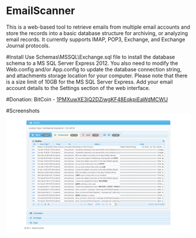 # EmailScanner
This is a web-based tool to retrieve emails from multiple email accounts and store the records into a basic database structure for archiving, or analyzing email records. It currently supports IMAP, POP3, Exchange, and Exchange Journal protocols.

#Install
Use Schemas\MSSQL\Exchange.sql file to install the database schema to a MS SQL Server Express 2012.
You also need to modify the Web.config and/or App.config to update the database connection string, and attachments storage location for your computer.
Please note that there is a size limit of 10GB for the MS SQL Server Express.
Add your email account details to the Settings section of the web interface.

#Donation:
BitCoin - [1PMXuwXE3iQ2DZiwgKF48EqkpiEaWdMCWU](bitcoin:1PMXuwXE3iQ2DZiwgKF48EqkpiEaWdMCWU)

#Screenshots
![ScreenShot 1](https://github.com/kh-nguyen/EmailScanner/blob/master/ScreenShoots/System%20Status.png)
